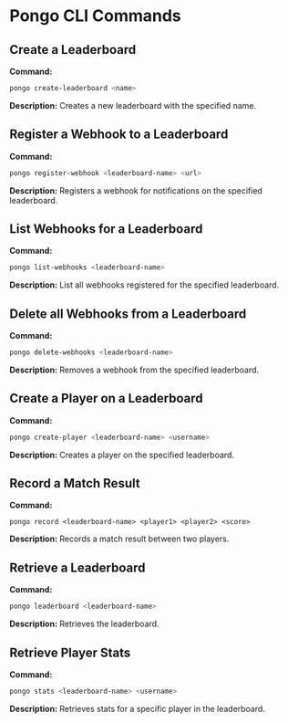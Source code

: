 # Pongo CLI Commands

## Create a Leaderboard

**Command:**

```bash
pongo create-leaderboard <name>
```

**Description:** Creates a new leaderboard with the specified name.

## Register a Webhook to a Leaderboard

**Command:**

```bash
pongo register-webhook <leaderboard-name> <url>
```

**Description:** Registers a webhook for notifications on the specified leaderboard.

## List Webhooks for a Leaderboard

**Command:**

```bash
pongo list-webhooks <leaderboard-name>
```

**Description:** List all webhooks registered for the specified leaderboard.

## Delete all Webhooks from a Leaderboard

**Command:**

```bash
pongo delete-webhooks <leaderboard-name>
```

**Description:** Removes a webhook from the specified leaderboard.


## Create a Player on a Leaderboard

**Command:**

```bash
pongo create-player <leaderboard-name> <username>
```

**Description:** Creates a player on the specified leaderboard.

## Record a Match Result

**Command:**

```
pongo record <leaderboard-name> <player1> <player2> <score>
```

**Description:** Records a match result between two players.

## Retrieve a Leaderboard

**Command:**

```bash
pongo leaderboard <leaderboard-name>
```

**Description:** Retrieves the leaderboard.

## Retrieve Player Stats

**Command:**

```bash
pongo stats <leaderboard-name> <username>
```

**Description:** Retrieves stats for a specific player in the leaderboard.
